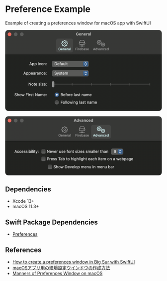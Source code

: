 #  Preference Example

Example of creating a preferences window for macOS app with SwiftUI

<p aline="center">
  <img src="materials/preferences-general.png" width=512> 
</p>

<p aline="center">
  <img src="materials/preferences-advanced.png" width=512>
</p>

## Dependencies
- Xcode 13+
- macOS 11.3+

## Swift Package Dependencies
- [Preferences](https://github.com/sindresorhus/Preferences)

## References
- [How to create a preferences window in Big Sur with SwiftUI](https://dariogzlez.medium.com/creating-a-preferences-window-for-a-swiftui-macos-app-52b684a2bdf)
- [macOSアプリ用の環境設定ウインドウの作成方法](https://qiita.com/IKEH/items/e11911d01a417b577353)
- [Manners of Preferences Window on macOS](https://speakerdeck.com/1024jp/manners-of-preferences-window-on-macos)
